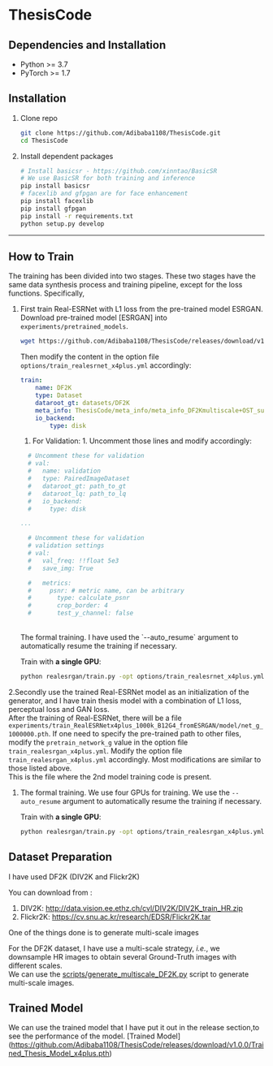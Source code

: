 # ThesisCode


##  Dependencies and Installation

- Python >= 3.7 
- PyTorch >= 1.7
## Installation

1. Clone repo

    ```bash
    git clone https://github.com/Adibaba1108/ThesisCode.git
    cd ThesisCode
    ```

1. Install dependent packages

    ```bash
    # Install basicsr - https://github.com/xinntao/BasicSR
    # We use BasicSR for both training and inference
    pip install basicsr
    # facexlib and gfpgan are for face enhancement
    pip install facexlib
    pip install gfpgan
    pip install -r requirements.txt
    python setup.py develop
    ```

---

## How to Train
The training has been divided into two stages. These two stages have the same data synthesis process and training pipeline, except for the loss functions. Specifically,

1. First train Real-ESRNet with L1 loss from the pre-trained model ESRGAN.
Download pre-trained model [ESRGAN] into `experiments/pretrained_models`.
    ```bash
    wget https://github.com/Adibaba1108/ThesisCode/releases/download/v1.0.0/Trained_Thesis_Model_x4plus.pth -P experiments/pretrained_models
    ```

     Then modify the content in the option file `options/train_realesrnet_x4plus.yml` accordingly:
    ```yml
    train:
        name: DF2K
        type: Dataset
        dataroot_gt: datasets/DF2K 
        meta_info: ThesisCode/meta_info/meta_info_DF2Kmultiscale+OST_sub.txt
        io_backend:
            type: disk
    ```
   1. For Validation: 1. 
   Uncomment those lines and modify accordingly:
    ```yml
      # Uncomment these for validation
      # val:
      #   name: validation
      #   type: PairedImageDataset
      #   dataroot_gt: path_to_gt
      #   dataroot_lq: path_to_lq
      #   io_backend:
      #     type: disk

    ...

      # Uncomment these for validation
      # validation settings
      # val:
      #   val_freq: !!float 5e3
      #   save_img: True

      #   metrics:
      #     psnr: # metric name, can be arbitrary
      #       type: calculate_psnr
      #       crop_border: 4
      #       test_y_channel: false
    ```
    <br>
    The formal training. I have used the `--auto_resume` argument to automatically resume the training if necessary.
    

    Train with **a single GPU**:
    ```bash
    python realesrgan/train.py -opt options/train_realesrnet_x4plus.yml --auto_resume
    ```
    
2.Secondly use the trained Real-ESRNet model as an initialization of the generator, and I have train thesis model with a combination of L1 loss, perceptual loss and GAN loss.<br>
     After the training of Real-ESRNet, there will be a file `experiments/train_RealESRNetx4plus_1000k_B12G4_fromESRGAN/model/net_g_1000000.pth`. If one need to specify the pre-trained path to other files, modify the `pretrain_network_g` value in the option file `train_realesrgan_x4plus.yml`.
   Modify the option file `train_realesrgan_x4plus.yml` accordingly. Most modifications are similar to those listed above.<br>
 This is the file where the 2nd model training code is present.<br>
 1. The formal training. We use four GPUs for training. We use the `--auto_resume` argument to automatically resume the training if necessary.

    Train with **a single GPU**:
    ```bash
    python realesrgan/train.py -opt options/train_realesrgan_x4plus.yml --auto_resume
    ```
## Dataset Preparation

I have used DF2K (DIV2K and Flickr2K) 

You can download from :

1. DIV2K: http://data.vision.ee.ethz.ch/cvl/DIV2K/DIV2K_train_HR.zip
2. Flickr2K: https://cv.snu.ac.kr/research/EDSR/Flickr2K.tar

One of the things done is to generate multi-scale images

For the DF2K dataset, I have use a multi-scale strategy, *i.e.*, we downsample HR images to obtain several Ground-Truth images with different scales. <br>
We can use the [scripts/generate_multiscale_DF2K.py](scripts/generate_multiscale_DF2K.py) script to generate multi-scale images. <br>

## Trained Model

We can use the trained model that I have put it out in the release section,to see the performance of the model.
[Trained Model] (https://github.com/Adibaba1108/ThesisCode/releases/download/v1.0.0/Trained_Thesis_Model_x4plus.pth)



